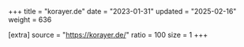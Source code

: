 +++
title = "korayer.de"
date = "2023-01-31"
updated = "2025-02-16"
weight = 636

[extra]
source = "https://korayer.de/"
ratio = 100
size = 1
+++
